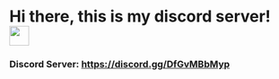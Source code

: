 # Hi there, this is my discord server! <img src="https://www.freepnglogos.com/uploads/discord-logo-png/discord-logo-logodownload-download-logotipos-1.png" width="35px">
### Discord Server: https://discord.gg/DfGvMBbMyp
